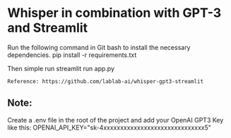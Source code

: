 # Whisper in combination with GPT-3 and Streamlit 

Run the following command in Git bash to install the necessary dependencies.
pip install -r requirements.txt

Then simple run
streamlit run app.py


```
Reference: https://github.com/lablab-ai/whisper-gpt3-streamlit

```

## Note:

Create a .env file in the root of the project and add your OpenAI GPT3 Key like this: OPENAI_API_KEY="sk-4xxxxxxxxxxxxxxxxxxxxxxxxxxxxxx5"

